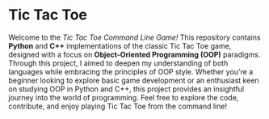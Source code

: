 # Tic Tac Toe

Welcome to the _Tic Tac Toe Command Line Game!_ This repository contains **Python** and **C++** implementations of the classic Tic Tac Toe game, designed with a focus on **Object-Oriented Programming (OOP)** paradigms. Through this project, I aimed to deepen my understanding of both languages while embracing the principles of OOP style. Whether you're a beginner looking to explore basic game development or an enthusiast keen on studying OOP in Python and C++, this project provides an insightful journey into the world of programming. Feel free to explore the code, contribute, and enjoy playing Tic Tac Toe from the command line!